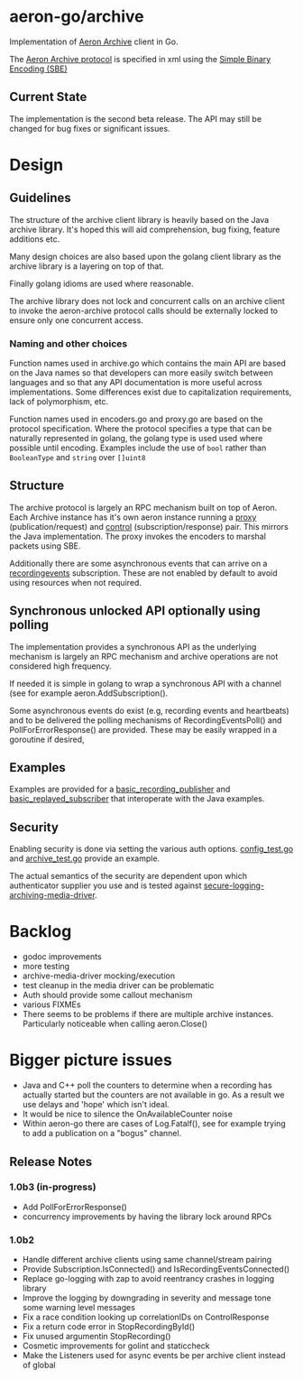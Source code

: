 # aeron-go/archive

Implementation of [Aeron Archive](https://github.com/real-logic/Aeron/tree/master/aeron-archive) client in Go.

The [Aeron Archive
protocol](http://github.com/real-logic/aeron/blob/master/aeron-archive/src/main/resources/archive/aeron-archive-codecs.xml)
is specified in xml using the [Simple Binary Encoding (SBE)](https://github.com/real-logic/simple-binary-encoding)

## Current State
The implementation is the second beta release. The API may still be changed for bug fixes or significant issues.

# Design

## Guidelines

The structure of the archive client library is heavily based on the
Java archive library. It's hoped this will aid comprehension, bug fixing,
feature additions etc.

Many design choices are also based upon the golang client library as
the archive library is a layering on top of that.

Finally golang idioms are used where reasonable.

The archive library does not lock and concurrent calls on an archive
client to invoke the aeron-archive protocol calls should be externally
locked to ensure only one concurrent access.

### Naming and other choices

Function names used in archive.go which contains the main API are
based on the Java names so that developers can more easily switch
between languages and so that any API documentation is more useful
across implementations. Some differences exist due to capitalization
requirements, lack of polymorphism, etc.

Function names used in encoders.go and proxy.go are based on the
protocol specification. Where the protocol specifies a type that can
be naturally represented in golang, the golang type is used used where
possible until encoding. Examples include the use of `bool` rather than
`BooleanType` and `string` over `[]uint8`

## Structure

The archive protocol is largely an RPC mechanism built on top of
Aeron. Each Archive instance has it's own aeron instance running a
[proxy](proxy.go) (publication/request) and [control](control.go) (subscription/response)
pair. This mirrors the Java implementation. The proxy invokes the
encoders to marshal packets using SBE.

Additionally there are some asynchronous events that can arrive on a
[recordingevents](recordingevents.go) subscription. These
are not enabled by default to avoid using resources when not required.

## Synchronous unlocked API optionally using polling

The implementation provides a synchronous API as the underlying
mechanism is largely an RPC mechanism and archive operations are not
considered high frequency.

If needed it is simple in golang to wrap a synchronous API with a
channel (see for example aeron.AddSubscription().

Some asynchronous events do exist (e.g, recording events and
heartbeats) and to be delivered the polling mechanisms of
RecordingEventsPoll() and PollForErrorResponse() are provided. These
may be easily wrapped in a goroutine if desired,

## Examples

Examples are provided for a [basic_recording_publisher](examples/basic_recording_publisher/basic_recording_publisher.go) and [basic_replayed_subscriber](examples/basic_replayed_subscriber/basic_replayed_subscriber.go) that interoperate with the Java examples.

## Security

Enabling security is done via setting the various auth options. [config_test.go](config_test.go) and [archive_test.go](archive_test.go) provide an example.

The actual semantics of the security are dependent upon which authenticator supplier you use and is tested against [secure-logging-archiving-media-driver](secure-logging-archiving-media-driver).

# Backlog
 * godoc improvements
 * more testing
  * archive-media-driver mocking/execution
  * test cleanup in the media driver can be problematic
 * Auth should provide some callout mechanism
 * various FIXMEs
 * There seems to be problems if there are multiple archive
   instances. Particularly noticeable when calling aeron.Close()

# Bigger picture issues
 * Java and C++ poll the counters to determine when a recording has actually started but the counters are not
   available in go. As a result we use delays and 'hope' which isn't ideal.
 * It would be nice to silence the OnAvailableCounter noise
 * Within aeron-go there are cases of Log.Fatalf(), see for example trying to add a publication on a "bogus" channel.

## Release Notes

### 1.0b3 (in-progress)
 * Add PollForErrorResponse()
 * concurrency improvements by having the library lock around RPCs

### 1.0b2
 * Handle different archive clients using same channel/stream pairing
 * Provide Subscription.IsConnected() and IsRecordingEventsConnected()
 * Replace go-logging with zap to avoid reentrancy crashes in logging library
 * Improve the logging by downgrading in severity and message tone some warning level messages
 * Fix a race condition looking up correlationIDs on ControlResponse
 * Fix a return code error in StopRecordingById()
 * Fix unused argumentin StopRecording()
 * Cosmetic improvements for golint and staticcheck
 * Make the Listeners used for async events be per archive client instead of global
 